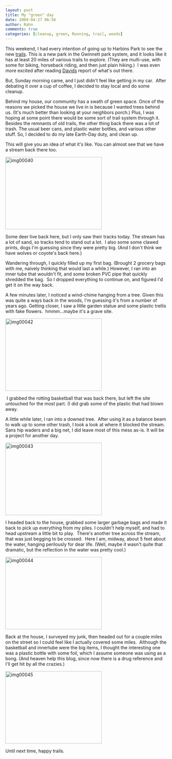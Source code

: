 ```yaml
---
layout: post
title: My "green" day
date: 2009-04-27 06:56
author: Rahn
comments: true
categories: [cleanup, green, Running, trail, woods]
---
```

<a href="http://www.gonesomewhere.com/wp-content/uploads/2009/04/img00042.jpg"></a><a href="http://www.gonesomewhere.com/wp-content/uploads/2009/04/img00044.jpg"></a>This weekend, I had every intention of going up to Harbins Park to see the new <a href="http://www.gwinnettcounty.com/cgi-bin/gwincty/egov/ep/gcNavView.do?BV_UseBVCookie=yes&amp;path=Departments%7CCommunity+Services%7CParks+%26+Recreation%7COur+Parks+%26+Facilities%7CGuide+to+Your+Parks|Harbins+Park">trails</a>. This is a new park in the Gwinnett park system, and it looks like it has at least 20 miles of various trails to explore. (They are multi-use, with some for biking, horseback riding, and then just plain hiking.)  I was even more excited after reading <a href="http://seedadrunrundadrun.blogspot.com/2009/04/harbins-park-long-run.html">Davids</a> report of what's out there.

But, Sunday morning came, and I just didn't feel like getting in my car.  After debating it over a cup of coffee, I decided to stay local and do some cleanup.

Behind my house, our community has a swath of green space. Once of the reasons we picked the house we live in is because I wanted trees behind us. (It's much better than looking at your neighbors porch.) Plus, I was hoping at some point there would be some sort of trail system through it.  Besides the remnants of old trails, the other thing back there was a lot of trash. The usual beer cans, and plastic water bottles, and various other stuff. So, I decided to do my late Earth-Day duty, and clean up.

This will give you an idea of what it's like. You can almost see that we have a stream back there too. 

<img class="aligncenter size-medium wp-image-447" title="img00040" src="http://www.gonesomewhere.com/wp-content/uploads/2009/04/img00040-300x225.jpg" alt="img00040" width="300" height="225" />

Some deer live back here, but I only saw their tracks today. The stream has a lot of sand, so tracks tend to stand out a lot.  I also some some clawed prints, dogs I'm guessing since they were pretty big. (And I don't think we have wolves or coyote's back here.)

Wandering through, I quickly filled up my first bag. (Brought 2 grocery bags with me, naively thinking that would last a while.) However, I ran into an inner tube that wouldn't fit, and some broken PVC pipe that quickly shredded the bag.  So I dropped everything to continue on, and figured I'd get it on the way back.

A few minutes later, I noticed a wind-chime hanging from a tree. Given this was quite a ways back in the woods, I'm guessing it's from a number of years ago. Getting closer, I saw a little garden statue and some plastic trellis with fake flowers.  hmmm...maybe it's a grave site.

<img class="aligncenter size-medium wp-image-446" title="img00042" src="http://www.gonesomewhere.com/wp-content/uploads/2009/04/img00042-300x225.jpg" alt="img00042" width="300" height="225" />

 I grabbed the rotting basketball that was back there, but left the site untouched for the most part. (I did grab some of the plastic that had blown away.

A little while later, I ran into a downed tree.  After using it as a balance beam to walk up to some other trash, I took a look at where it blocked the stream.  Sans hip waders and a big net, I did leave most of this mess as-is. It will be a project for another day.

<img class="aligncenter size-medium wp-image-445" title="img00043" src="http://www.gonesomewhere.com/wp-content/uploads/2009/04/img00043-300x225.jpg" alt="img00043" width="300" height="225" />

I headed back to the house, grabbed some larger garbage bags and made it back to pick up everything from my piles. I couldn't help myself, and had to head upstream a little bit to play.  There's another tree across the stream, that was just begging to be crossed.  Here I am, midway, about 5 feet about the water, hanging perilously for dear life. (Well, maybe it wasn't quite that dramatic, but the reflection in the water was pretty cool.)

<img class="aligncenter size-medium wp-image-444" title="img00044" src="http://www.gonesomewhere.com/wp-content/uploads/2009/04/img00044-300x225.jpg" alt="img00044" width="300" height="225" />

Back at the house, I surveyed my junk, then headed out for a couple miles on the street so I could feel like I actually covered some miles.  Although the basketball and innertube were the big items, I thought the interesting one was a plastic bottle with some foil, which I assume someone was using as a bong. (And heaven help this blog, since now there is a drug reference and I'll get hit by all the crazies.)

<img class="aligncenter size-medium wp-image-443" title="img00045" src="http://www.gonesomewhere.com/wp-content/uploads/2009/04/img00045-300x225.jpg" alt="img00045" width="300" height="225" />

Until next time, happy trails.
